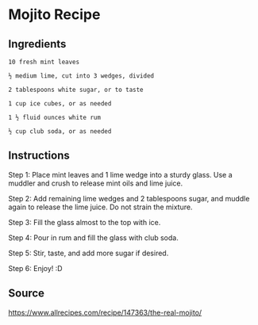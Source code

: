 # Mojito Recipe

## Ingredients


    10 fresh mint leaves

    ½ medium lime, cut into 3 wedges, divided

    2 tablespoons white sugar, or to taste

    1 cup ice cubes, or as needed

    1 ½ fluid ounces white rum

    ½ cup club soda, or as needed

## Instructions

Step 1:  Place mint leaves and 1 lime wedge into a sturdy glass. Use a muddler and crush to release mint oils and lime juice. 

Step 2: Add remaining lime wedges and 2 tablespoons sugar, and muddle again to release the lime juice. Do not strain the mixture. 

Step 3: Fill the glass almost to the top with ice.  

Step 4:  Pour in rum and fill the glass with club soda. 

Step 5:  Stir, taste, and add more sugar if desired. 

Step 6: Enjoy! :D

## Source
[
](https://www.allrecipes.com/recipe/147363/the-real-mojito/)https://www.allrecipes.com/recipe/147363/the-real-mojito/ 
